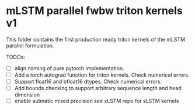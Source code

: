# mLSTM parallel fwbw triton kernels v1

This folder contains the first production ready triton kernels of the mLSTM parallel formulation.

TODOs:

- [ ] align naming of pure pytorch implementation.
- [ ] Add a torch autograd function for triton kernels. Check numerical errors.
- [ ] Support float16 and bfloat16 dtypes. Check numerical errors.
- [ ] Add bounds checking to support arbitrary sequence length and head dimension
- [ ] enable autmatic mixed precision see xLSTM repo for sLSTM kernels
